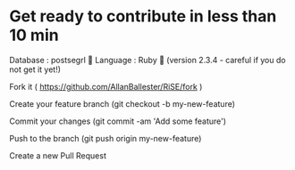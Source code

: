 # Get ready to contribute in less than 10 min

Database : postsegrl 🐘
Language : Ruby 💎 (version 2.3.4 - careful if you do not get it yet!)

Fork it ( https://github.com/AllanBallester/RiSE/fork )

Create your feature branch (git checkout -b my-new-feature)

Commit your changes (git commit -am 'Add some feature')

Push to the branch (git push origin my-new-feature)

Create a new Pull Request
